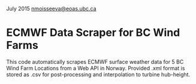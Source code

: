 July 2015
nmoisseeva@eoas.ubc.ca


ECMWF Data Scraper for BC Wind Farms
======================================

This code automatically scrapes ECMWF surface weather data for 5 BC Wind Farm Locations from a Web API in Norway. 
Provided .xml format is stored as .csv for post-processing and interpolation to turbine hub-height. 
